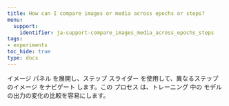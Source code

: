 ```yaml
---
title: How can I compare images or media across epochs or steps?
menu:
  support:
    identifier: ja-support-compare_images_media_across_epochs_steps
tags:
- experiments
toc_hide: true
type: docs
---
```


イメージ パネル を展開し、ステップ スライダー を使用して、異なるステップ のイメージ をナビゲート します。この プロセス は、トレーニング 中の モデル の出力の変化の比較を容易にします。
